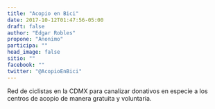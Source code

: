 ```yaml
---
title: "Acopio en Bici"
date: 2017-10-12T01:47:56-05:00
draft: false
author: "Edgar Robles"
propone: "Anonimo"
participa: ""
head_image: false
sitio: ""
facebook: ""
twitter: "@AcopioEnBici"
---
```

Red de ciclistas en la CDMX para canalizar donativos en especie a los centros de acopio de manera gratuita y voluntaria.
